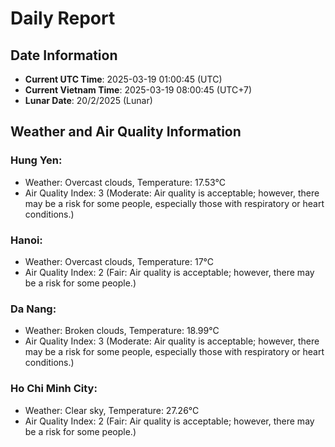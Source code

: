 # Daily Report
## Date Information
- **Current UTC Time**: 2025-03-19 01:00:45 (UTC)
- **Current Vietnam Time**: 2025-03-19 08:00:45 (UTC+7)
- **Lunar Date**: 20/2/2025 (Lunar)

## Weather and Air Quality Information

### Hung Yen:
- Weather: Overcast clouds, Temperature: 17.53°C
- Air Quality Index: 3 (Moderate: Air quality is acceptable; however, there may be a risk for some people, especially those with respiratory or heart conditions.)

### Hanoi:
- Weather: Overcast clouds, Temperature: 17°C
- Air Quality Index: 2 (Fair: Air quality is acceptable; however, there may be a risk for some people.)

### Da Nang:
- Weather: Broken clouds, Temperature: 18.99°C
- Air Quality Index: 3 (Moderate: Air quality is acceptable; however, there may be a risk for some people, especially those with respiratory or heart conditions.)

### Ho Chi Minh City:
- Weather: Clear sky, Temperature: 27.26°C
- Air Quality Index: 2 (Fair: Air quality is acceptable; however, there may be a risk for some people.)
